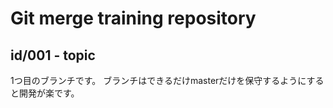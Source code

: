 # Git merge training repository

## id/001 - topic
1つ目のブランチです。
ブランチはできるだけmasterだけを保守するようにすると開発が楽です。
